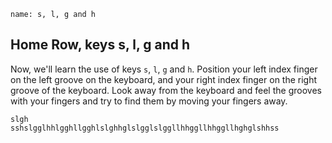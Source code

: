 ```ngMeta
name: s, l, g and h
```

## Home Row, keys s, l, g and h

Now, we'll learn the use of keys `s`, `l`, `g` and `h`.
Position your left index finger on the left groove on the keyboard, and your right index finger on the right groove of the keyboard. Look away from the keyboard and feel the grooves with your fingers and try to find them by moving your fingers away.


```practicetyping
slgh
sshslgglhhlgghllgghlslghhglslgglslggllhhggllhhggllhghglshhss
```
